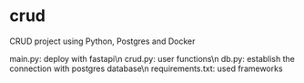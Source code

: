 # crud
CRUD project using Python, Postgres and Docker


main.py: deploy with fastapi\n
crud.py: user functions\n
db.py: establish the connection with postgres database\n
requirements.txt: used frameworks

